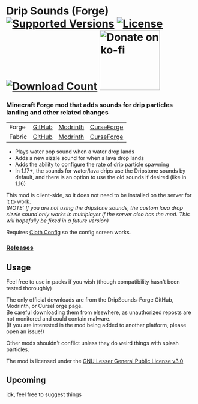 <h1>Drip Sounds (Forge)<br>
  <a href="https://www.curseforge.com/minecraft/mc-mods/waterdripsound"><img src="http://cf.way2muchnoise.eu/versions/%20For%20MC%20_390986_all(555-0C8E8E-fff-010101).svg" alt="Supported Versions"></a>
  <a href="https://github.com/PieKing1215/DripSounds-Forge/blob/master/COPYING"><img src="https://img.shields.io/github/license/PieKing1215/DripSounds-Forge?style=flat&color=0C8E8E" alt="License"></a>
  <a href="https://www.curseforge.com/minecraft/mc-mods/waterdripsound"><img src="http://cf.way2muchnoise.eu/full_390986_downloads(E04E14-555-fff-010101-1C1C1C).svg" alt="Download Count"></a>
  <a href="https://ko-fi.com/X8X34Y6MZ"><img src="https://ko-fi.com/img/githubbutton_sm.svg" alt="Donate on ko-fi" width="160px"></a>
</h1>

### Minecraft Forge mod that adds sounds for drip particles landing and other related changes

<table>
<tr>
  <td>Forge</td>
  <td><a href="https://github.com/PieKing1215/DripSounds-Forge">GitHub</a></td>
  <td><a href="https://modrinth.com/mod/waterdripsound">Modrinth</a></td>
  <td><a href="https://www.curseforge.com/minecraft/mc-mods/waterdripsound">CurseForge</a></td>
</tr>
<tr>
  <td>Fabric</td>
  <td><a href="https://github.com/PieKing1215/DripSounds-Fabric">GitHub</a></td>
  <td><a href="https://modrinth.com/mod/dripsounds-fabric">Modrinth</a></td>
  <td><a href="https://www.curseforge.com/minecraft/mc-mods/dripsounds-fabric">CurseForge</a></td>
</tr>
</table>

- Plays water pop sound when a water drop lands
- Adds a new sizzle sound for when a lava drop lands
- Adds the ability to configure the rate of drip particle spawning
- In 1.17+, the sounds for water/lava drips use the Dripstone sounds by default, and there is an option to use the old sounds if desired (like in 1.16)

This mod is client-side, so it does not need to be installed on the server for it to work.<br>
*(NOTE: If you are not using the dripstone sounds, the custom lava drop sizzle sound only works in multiplayer if the server also has the mod. This will hopefully be fixed in a future version)*

Requires [Cloth Config](https://www.curseforge.com/minecraft/mc-mods/cloth-config-forge) so the config screen works.

### [Releases](https://github.com/PieKing1215/DripSounds-Forge/releases)

## Usage

Feel free to use in packs if you wish (though compatibility hasn't been tested thoroughly)

The only official downloads are from the DripSounds-Forge GitHub, Modrinth, or CurseForge page.<br>
Be careful downloading them from elsewhere, as unauthorized reposts are not monitored and could contain malware.<br>
(If you are interested in the mod being added to another platform, please open an issue!)

Other mods shouldn't conflict unless they do weird things with splash particles.

The mod is licensed under the [GNU Lesser General Public License v3.0](COPYING)

## Upcoming
idk, feel free to suggest things
